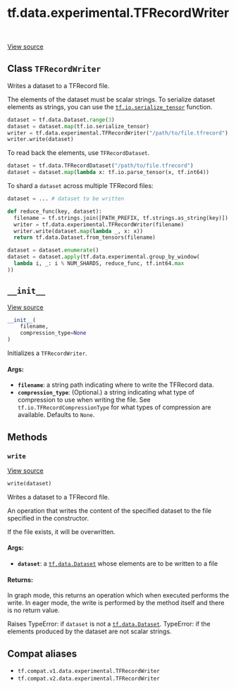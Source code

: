 <div itemscope itemtype="http://developers.google.com/ReferenceObject">
<meta itemprop="name" content="tf.data.experimental.TFRecordWriter" />
<meta itemprop="path" content="Stable" />
<meta itemprop="property" content="__init__"/>
<meta itemprop="property" content="write"/>
</div>

# tf.data.experimental.TFRecordWriter

<!-- Insert buttons and diff -->

<table class="tfo-notebook-buttons tfo-api" align="left">
</table>

<a target="_blank" href="/code/stable/tensorflow/python/data/experimental/ops/writers.py">View source</a>



## Class `TFRecordWriter`

Writes a dataset to a TFRecord file.



<!-- Placeholder for "Used in" -->

The elements of the dataset must be scalar strings. To serialize dataset
elements as strings, you can use the <a href="../../../tf/io/serialize_tensor.md"><code>tf.io.serialize_tensor</code></a> function.

```python
dataset = tf.data.Dataset.range(3)
dataset = dataset.map(tf.io.serialize_tensor)
writer = tf.data.experimental.TFRecordWriter("/path/to/file.tfrecord")
writer.write(dataset)
```

To read back the elements, use `TFRecordDataset`.

```python
dataset = tf.data.TFRecordDataset("/path/to/file.tfrecord")
dataset = dataset.map(lambda x: tf.io.parse_tensor(x, tf.int64))
```

To shard a `dataset` across multiple TFRecord files:

```python
dataset = ... # dataset to be written

def reduce_func(key, dataset):
  filename = tf.strings.join([PATH_PREFIX, tf.strings.as_string(key)])
  writer = tf.data.experimental.TFRecordWriter(filename)
  writer.write(dataset.map(lambda _, x: x))
  return tf.data.Dataset.from_tensors(filename)

dataset = dataset.enumerate()
dataset = dataset.apply(tf.data.experimental.group_by_window(
  lambda i, _: i % NUM_SHARDS, reduce_func, tf.int64.max
))
```

<h2 id="__init__"><code>__init__</code></h2>

<a target="_blank" href="/code/stable/tensorflow/python/data/experimental/ops/writers.py">View source</a>

``` python
__init__(
    filename,
    compression_type=None
)
```

Initializes a `TFRecordWriter`.


#### Args:


* <b>`filename`</b>: a string path indicating where to write the TFRecord data.
* <b>`compression_type`</b>: (Optional.) a string indicating what type of compression
  to use when writing the file. See `tf.io.TFRecordCompressionType` for
  what types of compression are available. Defaults to `None`.



## Methods

<h3 id="write"><code>write</code></h3>

<a target="_blank" href="/code/stable/tensorflow/python/data/experimental/ops/writers.py">View source</a>

``` python
write(dataset)
```

Writes a dataset to a TFRecord file.

An operation that writes the content of the specified dataset to the file
specified in the constructor.

If the file exists, it will be overwritten.

#### Args:


* <b>`dataset`</b>: a <a href="../../../tf/data/Dataset.md"><code>tf.data.Dataset</code></a> whose elements are to be written to a file


#### Returns:

In graph mode, this returns an operation which when executed performs the
write. In eager mode, the write is performed by the method itself and
there is no return value.


Raises
  TypeError: if `dataset` is not a <a href="../../../tf/data/Dataset.md"><code>tf.data.Dataset</code></a>.
  TypeError: if the elements produced by the dataset are not scalar strings.





## Compat aliases

* `tf.compat.v1.data.experimental.TFRecordWriter`
* `tf.compat.v2.data.experimental.TFRecordWriter`

